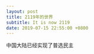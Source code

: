 ```yaml
---
layout: post
title: 2119年的世界
subtitle: It is now 2119
date: 2019-07-15 22:55:00 +0800
---
```

中国大陆已经实现了普选民主







